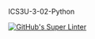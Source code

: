 ICS3U-3-02-Python

[![GitHub's Super Linter](https://github.com/Huzaifa-Khalid-2/ICS3U-3-02-Python/workflows/GitHub's%20Super%20Linter/badge.svg)](https://github.com/Huzaifa-Khalid-2/ICS3U-3-02-Python/actions)
